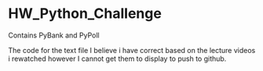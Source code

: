 # HW_Python_Challenge
Contains PyBank and PyPoll

The code for the text file I believe i have correct based on the lecture videos i rewatched however I cannot get them to display to push to github.

